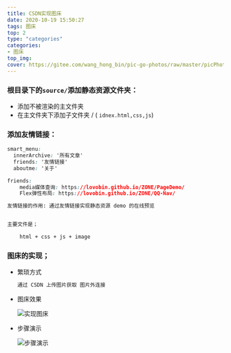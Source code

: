 ```yaml
---
title: CSDN实现图床
date: 2020-10-19 15:50:27
tags: 图床
top: 2
type: "categories"
categories:
- 图床
top_img:
cover: https://gitee.com/wang_hong_bin/pic-go-photos/raw/master/picPhoto.png
---
```


### 根目录下的`source/`添加静态资源文件夹：

+ 添加不被渲染的主文件夹
+ 在主文件夹下添加子文件夹 / ( `idnex.html,css,js`)



### 添加友情链接：

```css
smart_menu:
  innerArchive: '所有文章'
  friends: '友情链接'
  aboutme: '关于'

friends:
    media媒体查询: https://lovobin.github.io/ZONE/PageDemo/
    Flex弹性布局: https://lovobin.github.io/ZONE/QQ-Nav/

```

```html
友情链接的作用: 通过友情链接实现静态资源 demo 的在线预览 


主要文件是；

	html + css + js + image

```



### 图床的实现；

+ 繁琐方式

  ```css
  通过 CSDN 上传图片获取 图片外连接 
  ```

+ 图床效果

  ![实现图床](https://img-blog.csdnimg.cn/20201019144153499.png?x-oss-process=image/watermark,type_ZmFuZ3poZW5naGVpdGk,shadow_10,text_aHR0cHM6Ly9ibG9nLmNzZG4ubmV0L3dlaXhpbl80MzM0MDQyMA==,size_16,color_FFFFFF,t_70#pic_center)

+ 步骤演示

  ![步骤演示](https://img-blog.csdnimg.cn/20201019144425216.gif#pic_center)